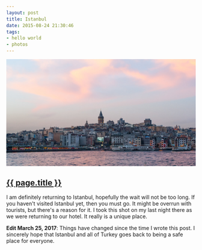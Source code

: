 ```yaml
---
layout: post
title: Istanbul
date: 2015-08-24 21:30:46
tags:
- hello world
- photos
---
```

<img class="center-block img-fluid lazyload" src="/assets/150824/istanbul.jpg" alt="Galata Bridge">

<h2 class="article-title">
  <a href="{{ page.url | prepend: site.baseurl }}">{{ page.title }}</a>
</h2>

I am definitely returning to Istanbul, hopefully the wait will not be too long. If you haven't visited Istanbul yet, then you must go. It might be overrun with tourists, but there's a reason for it. I took this shot on my last night there as we were returning to our hotel. It really is a unique place.

**Edit March 25, 2017**: Things have changed since the time I wrote this post. I sincerely hope that Istanbul and all of Turkey goes back to being a safe place for everyone.